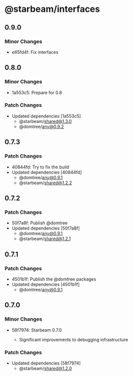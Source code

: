 # @starbeam/interfaces

## 0.9.0

### Minor Changes

- e65fd4f: Fix interfaces

## 0.8.0

### Minor Changes

- 1a553c5: Prepare for 0.8

### Patch Changes

- Updated dependencies [1a553c5]
  - @starbeam/shared@1.3.0
  - @domtree/any@0.9.2

## 0.7.3

### Patch Changes

- 40844fd: Try to fix the build
- Updated dependencies [40844fd]
  - @domtree/any@0.9.1
  - @starbeam/shared@1.2.2

## 0.7.2

### Patch Changes

- 50f7a8f: Publish @domtree
- Updated dependencies [50f7a8f]
  - @domtree/any@0.9.1
  - @starbeam/shared@1.2.1

## 0.7.1

### Patch Changes

- 4501b1f: Publish the @domtree packages
- Updated dependencies [4501b1f]
  - @domtree/any@0.9.1

## 0.7.0

### Minor Changes

- 58f7974: Starbeam 0.7.0

  - Significant improvements to debugging infrastructure

### Patch Changes

- Updated dependencies [58f7974]
  - @starbeam/shared@1.2.0
